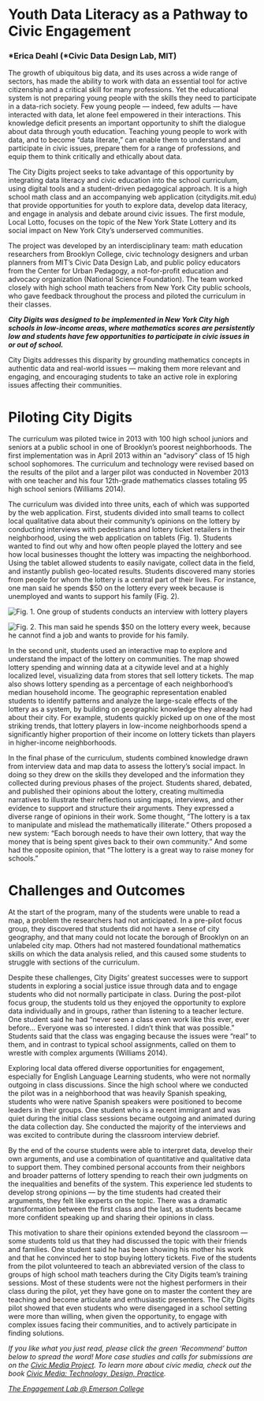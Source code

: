 # Youth Data Literacy as a Pathway to Civic Engagement

### *Erica Deahl (*Civic Data Design Lab, MIT)

The growth of ubiquitous big data, and its uses across a wide range of sectors, has made the ability to work with data an essential tool for active citizenship and a critical skill for many professions. Yet the educational system is not preparing young people with the skills they need to participate in a data-rich society. Few young people — indeed, few adults — have interacted with data, let alone feel empowered in their interactions. This knowledge deficit presents an important opportunity to shift the dialogue about data through youth education. Teaching young people to work with data, and to become “data literate,” can enable them to understand and participate in civic issues, prepare them for a range of professions, and equip them to think critically and ethically about data.

The City Digits project seeks to take advantage of this opportunity by integrating data literacy and civic education into the school curriculum, using digital tools and a student-driven pedagogical approach. It is a high school math class and an accompanying web application (citydigits.mit.edu) that provide opportunities for youth to explore data, develop data literacy, and engage in analysis and debate around civic issues. The first module, Local Lotto, focuses on the topic of the New York State Lottery and its social impact on New York City’s underserved communities.

The project was developed by an interdisciplinary team: math education researchers from Brooklyn College, civic technology designers and urban planners from MIT’s Civic Data Design Lab, and public policy educators from the Center for Urban Pedagogy, a not-for-profit education and advocacy organization (National Science Foundation). The team worked closely with high school math teachers from New York City public schools, who gave feedback throughout the process and piloted the curriculum in their classes.

**_City Digits was designed to be implemented in New York City high schools in low-income areas, where mathematics scores are persistently low and students have few opportunities to participate in civic issues in or out of school._**

City Digits addresses this disparity by grounding mathematics concepts in authentic data and real-world issues — making them more relevant and engaging, and encouraging students to take an active role in exploring issues affecting their communities.

# Piloting City Digits

The curriculum was piloted twice in 2013 with 100 high school juniors and seniors at a public school in one of Brooklyn’s poorest neighborhoods. The first implementation was in April 2013 within an “advisory” class of 15 high school sophomores. The curriculum and technology were revised based on the results of the pilot and a larger pilot was conducted in November 2013 with one teacher and his four 12th-grade mathematics classes totaling 95 high school seniors (Williams 2014).

The curriculum was divided into three units, each of which was supported by the web application. First, students divided into small teams to collect local qualitative data about their community’s opinions on the lottery by conducting interviews with pedestrians and lottery ticket retailers in their neighborhood, using the web application on tablets (Fig. 1). Students wanted to find out why and how often people played the lottery and see how local businesses thought the lottery was impacting the neighborhood. Using the tablet allowed students to easily navigate, collect data in the field, and instantly publish geo-located results. Students discovered many stories from people for whom the lottery is a central part of their lives. For instance, one man said he spends $50 on the lottery every week because is unemployed and wants to support his family (Fig. 2).

![Fig. 1. One group of students conducts an interview with lottery players](https://res.cloudinary.com/engagement-lab-home/image/upload/v1/homepage-2.0/news/medium/1_wLdIh7hBydYZ5s5JGTJRAg.png)

![Fig. 2. This man said he spends $50 on the lottery every week, because he cannot find a job and wants to provide for his family.](https://res.cloudinary.com/engagement-lab-home/image/upload/v1/homepage-2.0/news/medium/1_CYzrvC_orRUrCrC4w8zdyA.png)

In the second unit, students used an interactive map to explore and understand the impact of the lottery on communities. The map showed lottery spending and winning data at a citywide level and at a highly localized level, visualizing data from stores that sell lottery tickets. The map also shows lottery spending as a percentage of each neighborhood’s median household income. The geographic representation enabled students to identify patterns and analyze the large-scale effects of the lottery as a system, by building on geographic knowledge they already had about their city. For example, students quickly picked up on one of the most striking trends, that lottery players in low-income neighborhoods spend a significantly higher proportion of their income on lottery tickets than players in higher-income neighborhoods.

In the final phase of the curriculum, students combined knowledge drawn from interview data and map data to assess the lottery’s social impact. In doing so they drew on the skills they developed and the information they collected during previous phases of the project. Students shared, debated, and published their opinions about the lottery, creating multimedia narratives to illustrate their reflections using maps, interviews, and other evidence to support and structure their arguments. They expressed a diverse range of opinions in their work. Some thought, “The lottery is a tax to manipulate and mislead the mathematically illiterate.” Others proposed a new system: “Each borough needs to have their own lottery, that way the money that is being spent gives back to their own community.” And some had the opposite opinion, that “The lottery is a great way to raise money for schools.”

# Challenges and Outcomes

At the start of the program, many of the students were unable to read a map, a problem the researchers had not anticipated. In a pre-pilot focus group, they discovered that students did not have a sense of city geography, and that many could not locate the borough of Brooklyn on an unlabeled city map. Others had not mastered foundational mathematics skills on which the data analysis relied, and this caused some students to struggle with sections of the curriculum.

Despite these challenges, City Digits’ greatest successes were to support students in exploring a social justice issue through data and to engage students who did not normally participate in class. During the post-pilot focus group, the students told us they enjoyed the opportunity to explore data individually and in groups, rather than listening to a teacher lecture. One student said he had “never seen a class even work like this ever, ever before… Everyone was so interested. I didn’t think that was possible.” Students said that the class was engaging because the issues were “real” to them, and in contrast to typical school assignments, called on them to wrestle with complex arguments (Williams 2014).

Exploring local data offered diverse opportunities for engagement, especially for English Language Learning students, who were not normally outgoing in class discussions. Since the high school where we conducted the pilot was in a neighborhood that was heavily Spanish speaking, students who were native Spanish speakers were positioned to become leaders in their groups. One student who is a recent immigrant and was quiet during the initial class sessions became outgoing and animated during the data collection day. She conducted the majority of the interviews and was excited to contribute during the classroom interview debrief.

By the end of the course students were able to interpret data, develop their own arguments, and use a combination of quantitative and qualitative data to support them. They combined personal accounts from their neighbors and broader patterns of lottery spending to reach their own judgments on the inequalities and benefits of the system. This experience led students to develop strong opinions — by the time students had created their arguments, they felt like experts on the topic. There was a dramatic transformation between the first class and the last, as students became more confident speaking up and sharing their opinions in class.

This motivation to share their opinions extended beyond the classroom — some students told us that they had discussed the topic with their friends and families. One student said he has been showing his mother his work and that he convinced her to stop buying lottery tickets. Five of the students from the pilot volunteered to teach an abbreviated version of the class to groups of high school math teachers during the City Digits team’s training sessions. Most of these students were not the highest performers in their class during the pilot, yet they have gone on to master the content they are teaching and become articulate and enthusiastic presenters. The City Digits pilot showed that even students who were disengaged in a school setting were more than willing, when given the opportunity, to engage with complex issues facing their communities, and to actively participate in finding solutions.

_If you like what you just read, please click the green ‘Recommend’ button below to spread the word! More case studies and calls for submissions are on the [Civic Media Project](http://www.civicmediaproject.com). To learn more about civic media, check out the book [Civic Media: Technology, Design, Practice](https://mitpress.mit.edu/books/civic-media)._

[_The Engagement Lab @ Emerson College_](http://elab.emerson.edu)
